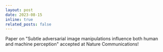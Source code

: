 ```yaml
---
layout: post
date: 2023-08-15
inline: true
related_posts: false
---
```

Paper on "Subtle adversarial image manipulations influence both human and machine perception" accepted at Nature Communications!